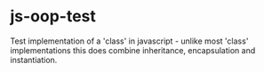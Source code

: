 js-oop-test
===========

Test implementation of a 'class' in javascript - unlike most 'class' implementations this does combine inheritance, encapsulation and instantiation.